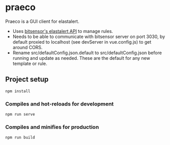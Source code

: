 # praeco

Praeco is a GUI client for elastalert.

- Uses [bitsensor's elastalert API](https://github.com/bitsensor/elastalert) to manage rules.
- Needs to be able to communicate with bitsensor server on port 3030, by default proxied to localhost (see devServer in vue.config.js) to get around CORS.
- Rename src/defaultConfig.json.default to src/defaultConfig.json before running and update as needed. These are the default for any new template or rule.

## Project setup

```
npm install
```

### Compiles and hot-reloads for development

```
npm run serve
```

### Compiles and minifies for production

```
npm run build
```
